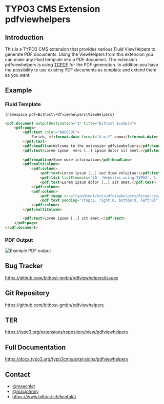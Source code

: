 # TYPO3 CMS Extension pdfviewhelpers

## Introduction
This is a TYPO3 CMS extension that provides various Fluid ViewHelpers to generate PDF documents.
Using the ViewHelpers from this extension you can make any Fluid template into a PDF document.
The extension pdfviewhelpers is using [TCPDF](https://tcpdf.org/) for the PDF generation. In addition you have 
the possibility to use existing PDF documents as template and extend them as you want.

## Example

### Fluid Template
```html
{namespace pdf=Bithost\Pdfviewhelpers\ViewHelpers}

<pdf:document outputDestination="I" title="Bithost Example">
	<pdf:page>
		<pdf:text color="#8C8C8C">
			Zurich, <f:format.date format="d.m.Y" >now</f:format.date>
		</pdf:text>
		<pdf:headline>Welcome to the extension pdfviewhelpers</pdf:headline>
		<pdf:text>Lorem ipsum  vero [..] ipsum dolor sit amet.</pdf:text>
		
		<pdf:headline>Some more information</pdf:headline>
		<pdf:multiColumn>
			<pdf:column>
				<pdf:text>Lorem ipsum [..] sed diam voluptua:</pdf:text>
				<pdf:list listElements="{0: 'Websites using TYPO3', 1: 'Application Development', 2: 'Mobile Apps', 3: 'Hosting'}"/>
				<pdf:text>Lorem ipsum dolor [..] sit amet.</pdf:text>
			</pdf:column>
			<pdf:column>
				<pdf:image src="typo3conf/ext/pdfviewhelpers/Resources/Public/Images/example.jpg" width="200" />
				<pdf:text padding="{top:1, right:0, bottom:0, left:0}" color="#8C8C8C">Esteban Marín, Markus Mächler</pdf:text>
			</pdf:column>
		</pdf:multiColumn>

		<pdf:text>Lorem ipsum [..] sit amet.</pdf:text>
	</pdf:page>
</pdf:document>
```

### PDF Output

![Example PDF output](Resources/Public/Images/example_pdf.png)

## Bug Tracker

https://github.com/bithost-gmbh/pdfviewhelpers/issues

## Git Repository

https://github.com/bithost-gmbh/pdfviewhelpers

## TER 

https://typo3.org/extensions/repository/view/pdfviewhelpers

## Full Documentation

https://docs.typo3.org/typo3cms/extensions/pdfviewhelpers

## Contact

* [@maechler](https://github.com/maechler) 
* [@macjohnny](https://github.com/macjohnny)
* https://www.bithost.ch/kontakt/
